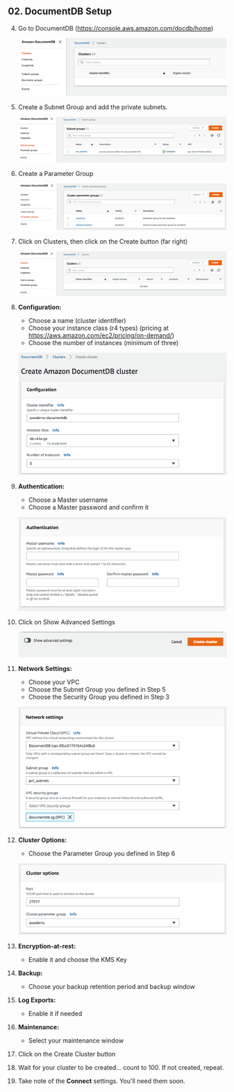 ## 02. DocumentDB Setup

4.  Go to DocumentDB (https://console.aws.amazon.com/docdb/home)

    ![Image of DocumentDB](documentdb.png)

5.  Create a Subnet Group and add the private subnets.

    ![Image of DocumentDB - Create Subnet Group](subnetgroup.png)

6.  Create a Parameter Group

    ![Image of DocumentDB - Create Parameter Group](parametergroup.png)

7.  Click on Clusters, then click on the Create button (far right)

    ![Image of DocumentDB - Create Cluster](createcluster.png)

8.  **Configuration:** 

    * Choose a name (cluster identifier)
    * Choose your instance class (r4 types) (pricing at https://aws.amazon.com/ec2/pricing/on-demand/)
    * Choose the number of instances (minimum of three)

    ![Image of Create Cluster - Configuration](configuration.png)

9.  **Authentication:**

    * Choose a Master username
    * Choose a Master password and confirm it
    
    ![Image of Create Cluster - Authentication](authentication.png)
    
10. Click on Show Advanced Settings

    ![Image of Create Cluster - Show Advanced Settings](advancedsettings.png)

11. **Network Settings:**

    * Choose your VPC
    * Choose the Subnet Group you defined in Step 5
    * Choose the Security Group you defined in Step 3
    
    ![Image of Create Cluster - Network Settings](networksettings.png)

12. **Cluster Options:**
    
    * Choose the Parameter Group you defined in Step 6
    
    ![Image of Create Cluster - Cluster Options](clusteroptions.png)
    
13. **Encryption-at-rest:**
    
    * Enable it and choose the KMS Key
    
    
    
14. **Backup:**

    * Choose your backup retention period and backup window
    
15. **Log Exports:**

    * Enable it if needed
    
16. **Maintenance:**

    * Select your maintenance window
    
17. Click on the Create Cluster button

18. Wait for your cluster to be created... count to 100. If not created, repeat.

19. Take note of the **Connect** settings. You'll need them soon.
